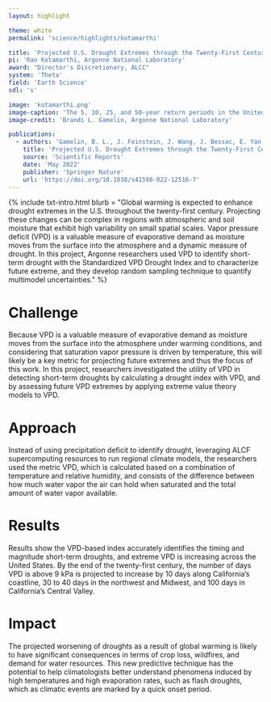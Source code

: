 ```yaml
---
layout: highlight

theme: white
permalink: 'science/highlights/kotamarthi'

title: 'Projected U.S. Drought Extremes through the Twenty-First Century with Vapor Pressure Deficit'
pi: 'Rao Kotamarthi, Argonne National Laboratory'
award: "Director's Discretionary, ALCC"
system: 'Theta'
field: 'Earth Science'
sdl: 's'

image: 'kotamarthi.png' 
image-caption: 'The 5, 10, 25, and 50-year return periods in the United States for the 5th, median (50th), and 95th percentile of the sampled model ensemble for VPD return periods.'
image-credit: 'Brandi L. Gamelin, Argonne National Laboratory'

publications:
  - authors: 'Gamelin, B. L., J. Feinstein, J. Wang, J. Bessac, E. Yan, and V. R. Kotamarthi'
    title: 'Projected U.S. Drought Extremes through the Twenty-First Century with Vapor Pressure Deficit'
    source: 'Scientific Reports'
    date: 'May 2022'
    publisher: 'Springer Nature'
    url: 'https://doi.org/10.1038/s41598-022-12516-7'
---
```




{% include txt-intro.html 
    blurb = "Global warming is expected to enhance drought extremes in the U.S. throughout the twenty-first century. Projecting these changes can be complex in regions with atmospheric and soil moisture that exhibit high variability on small spatial scales. Vapor pressure deficit (VPD) is a valuable measure of evaporative demand as moisture moves from the surface into the atmosphere and a dynamic measure of drought. In this project, Argonne researchers used VPD to identify short-term drought with the Standardized VPD Drought Index and to characterize future extreme, and they develop random sampling technique to quantify multimodel uncertainties."
%}



# Challenge

Because VPD is a valuable measure of evaporative demand as moisture moves from the surface into the atmosphere under warming conditions, and considering that saturation vapor pressure is driven by temperature, this will likely be a key metric for projecting future extremes and thus the focus of this work. In this project, researchers investigated the utility of VPD in detecting short-term droughts by calculating a drought index with VPD, and by assessing future VPD extremes by applying extreme value theory models to VPD.



# Approach

Instead of using precipitation deficit to identify drought, leveraging ALCF supercomputing resources to run regional climate models, the researchers used the metric VPD, which is calculated based on a combination of temperature and relative humidity, and consists of the difference between how much water vapor the air can hold when saturated and the total amount of water vapor available.



# Results

Results show the VPD-based index accurately identifies the timing and magnitude short-term droughts, and extreme VPD is increasing across the United States. By the end of the twenty-first century, the number of days VPD is above 9 kPa is projected to increase by 10 days along California’s coastline, 30 to 40 days in the northwest and Midwest, and 100 days in California’s Central Valley.



# Impact

The projected worsening of droughts as a result of global warming is likely to have significant consequences in terms of crop loss, wildfires, and demand for water resources. This new predictive technique has the potential to help climatologists better understand phenomena induced by high temperatures and high evaporation rates, such as flash droughts, which as climatic events are marked by a quick onset period.


